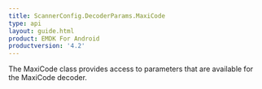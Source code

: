 ```yaml
---
title: ScannerConfig.DecoderParams.MaxiCode
type: api
layout: guide.html
product: EMDK For Android
productversion: '4.2'
---
```



The MaxiCode class provides access to parameters that are available
 for the MaxiCode decoder.

